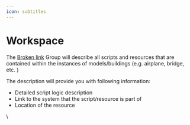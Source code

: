 ```yaml
---
icon: subtitles
---
```


# Workspace

The [Broken link](broken-reference "mention") Group will describe all scripts and resources that are contained within the instances of models/buildings (e.g. airplane, bridge, etc. )

The description will provide you with following information:

* Detailed script logic description
* Link to the system that the script/resource is part of
* Location of the resource



\


